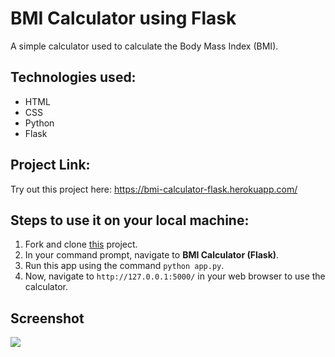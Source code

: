 # BMI Calculator using Flask

A simple calculator used to calculate the Body Mass Index (BMI).

## Technologies used:

- HTML
- CSS
- Python
- Flask

## Project Link:

Try out this project here: https://bmi-calculator-flask.herokuapp.com/

## Steps to use it on your local machine:

1. Fork and clone [this](https://github.com/tanvi355/Flask-Projects/tree/main/BMI%20Calculator%20(Flask)) project.
2. In your command prompt, navigate to **BMI Calculator (Flask)**.
3. Run this app using the command `python app.py`.
4. Now, navigate to `http://127.0.0.1:5000/` in your web browser to use the calculator.

## Screenshot

<img src="https://imgur.com/JWrTXsm.png"/>
